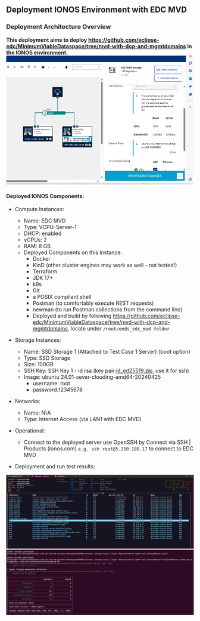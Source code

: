 ## Deployment IONOS Environment with EDC MVD
### Deployment Architecture Overview
**This deployment aims to deploy https://github.com/eclipse-edc/MinimumViableDataspace/tree/mvd-with-dcp-and-mgmtdomains  in the IONOS environment.**
![441dd775-a988-4b2c-844b-f230a1eb96c3.png](images%2F441dd775-a988-4b2c-844b-f230a1eb96c3.png)
#### Deployed IONOS Components:
- Compute Instances:
  - Name:  EDC MVD
  - Type: VCPU-Server-1
  - DHCP: enabled
  - vCPUs: 2
  - RAM: 8 GB 
  - Deployed Components on this Instance:
    - Docker
    - KinD (other cluster engines may work as well - not tested!)
    - Terraform
    - JDK 17+ 
    - k9s 
    - Git
    - a POSIX compliant shell
    - Postman (to comfortably execute REST requests)
    - newman (to run Postman collections from the command line)
    - Deployed and build by following https://github.com/eclipse-edc/MinimumViableDataspace/tree/mvd-with-dcp-and-mgmtdomains, locate under `/root/emds_edc_mvd folder`
- Storage Instances:
  - Name: SSD Storage 1 (Attached to Test Case 1 Server) (boot option)
  - Type: SSD Storage
  - Size:   100GB
  - SSH Key: SSH Key 1 - id rsa (key pair:[id_ed25519.zip](ssh-keys%2Fid_ed25519.zip), use it for ssh)
  - Image: ubuntu 24.01-sever-clouding-amd64-20240425
    - username: root
    - password:12345678
- Networks:
  - Name: N\A
  - Type:  Internet Access (via LAN1 with EDC MVD)
  
- Operational:
  - Connect to the deployed server use OpenSSH by Connect via SSH | Products (ionos.com) `e.g. ssh root@5.250.180.17` to connect to EDC MVD
- Deployment and run test results:

![4ce97165-9e66-4aa5-8689-a465039e4264.png](images%2F4ce97165-9e66-4aa5-8689-a465039e4264.png)
![c1e8b48e-836b-478c-94ec-dcf3a921b175.png](images%2Fc1e8b48e-836b-478c-94ec-dcf3a921b175.png)
